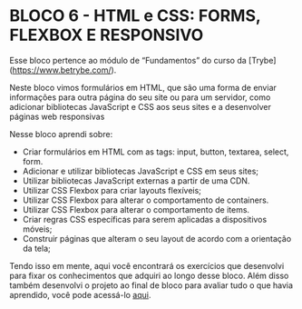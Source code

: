 # BLOCO 6 - HTML e CSS: FORMS, FLEXBOX E RESPONSIVO

Esse bloco pertence ao módulo de “Fundamentos” do curso da [Trybe] (https://www.betrybe.com/). 

Neste bloco vimos formulários em HTML, que são uma forma de enviar informações para outra página do seu site ou para um servidor,  como adicionar bibliotecas JavaScript e CSS aos seus sites e a desenvolver páginas web responsivas

Nesse bloco aprendi sobre:
- Criar formulários em HTML com as tags: input, button, textarea, select, form.
- Adicionar e utilizar bibliotecas JavaScript e CSS em seus sites;
- Utilizar bibliotecas JavaScript externas a partir de uma CDN.
- Utilizar CSS Flexbox para criar layouts flexíveis;
- Utilizar CSS Flexbox para alterar o comportamento de containers.
- Utilizar CSS Flexbox para alterar o comportamento de items.
- Criar regras CSS específicas para serem aplicadas a dispositivos móveis;
- Construir páginas que alteram o seu layout de acordo com a orientação da tela;

Tendo isso em mente, aqui você encontrará os exercícios que desenvolvi para fixar os conhecimentos que adquiri ao longo desse bloco. Além disso também desenvolvi o projeto ao final de bloco para avaliar tudo o que havia aprendido, você pode acessá-lo [aqui](https://github.com/tryber/sd-025-b-project-trybewarts/pull/76).
